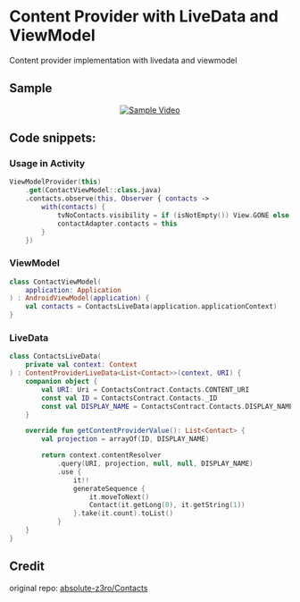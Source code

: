 # Content Provider with LiveData and ViewModel


Content provider implementation with livedata and viewmodel

## Sample

<div align="center">
  <a href="https://www.youtube.com/watch?v=pir73-MrA1U"><img src="https://img.youtube.com/vi/pir73-MrA1U/0.jpg" alt="Sample Video"></a>
</div>



## Code snippets:

### Usage in Activity
```kotlin
ViewModelProvider(this)
    .get(ContactViewModel::class.java)
    .contacts.observe(this, Observer { contacts ->
        with(contacts) {
            tvNoContacts.visibility = if (isNotEmpty()) View.GONE else View.VISIBLE
            contactAdapter.contacts = this
        }
    })
```

### ViewModel
```kotlin
class ContactViewModel(
    application: Application
) : AndroidViewModel(application) {
    val contacts = ContactsLiveData(application.applicationContext)
}
```

### LiveData
```kotlin
class ContactsLiveData(
    private val context: Context
) : ContentProviderLiveData<List<Contact>>(context, URI) {
    companion object {
        val URI: Uri = ContactsContract.Contacts.CONTENT_URI
        const val ID = ContactsContract.Contacts._ID
        const val DISPLAY_NAME = ContactsContract.Contacts.DISPLAY_NAME
    }

    override fun getContentProviderValue(): List<Contact> {
        val projection = arrayOf(ID, DISPLAY_NAME)

        return context.contentResolver
            .query(URI, projection, null, null, DISPLAY_NAME)
            .use {
                it!!
                generateSequence {
                    it.moveToNext()
                    Contact(it.getLong(0), it.getString(1))
                }.take(it.count).toList()
            }
    }
}
```


## Credit
original repo: [absolute-z3ro/Contacts](https://github.com/absolute-z3ro/Contacts "absolute-z3ro/Contacts")
